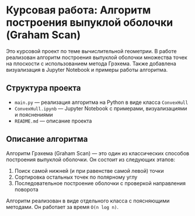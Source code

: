 # Курсовая работа: Алгоритм построения выпуклой оболочки (Graham Scan)

Это курсовой проект по теме вычислительной геометрии. В работе реализован алгоритм построения выпуклой оболочки множества точек на плоскости с использованием метода Грэхема. Также добавлена визуализация в Jupyter Notebook и примеры работы алгоритма.

## Структура проекта

- `main.py` — реализация алгоритма на Python в виде класса `ConvexHull`
- `ConvexHull.ipynb` — Jupyter Notebook с примерами, визуализациями и пояснениями
- `README.md` — описание проекта

## Описание алгоритма

Алгоритм Грэхема (Graham Scan) — это один из классических способов построения выпуклой оболочки. Он состоит из следующих этапов:
1. Поиск самой нижней (и при равенстве самой левой) точки
2. Сортировка остальных точек по полярному углу
3. Последовательное построение оболочки с проверкой направления поворота

Алгоритм реализован в виде отдельного класса с поясняющими методами. Он работает за время `O(n log n)`.
